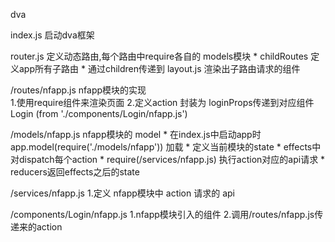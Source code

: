 dva

index.js 启动dva框架

router.js 定义动态路由,每个路由中require各自的 models模块
	* childRoutes 定义app所有子路由
	* 通过children传递到 layout.js 渲染出子路由请求的组件

/routes/nfapp.js nfapp模块的实现  
	1.使用require组件来渲染页面
	2.定义action 封装为 loginProps传递到对应组件 Login (from './components/Login/nfapp.js')

/models/nfapp.js nfapp模块的 model
	* 在index.js中启动app时 app.model(require('./models/nfapp')) 加载
	* 定义当前模块的state
	* effects中对dispatch每个action
	* require(/services/nfapp.js) 执行action对应的api请求
	* reducers返回effects之后的state

/services/nfapp.js
	1.定义 nfapp模块中 action 请求的 api

/components/Login/nfapp.js
	1.nfapp模块引入的组件
	2.调用/routes/nfapp.js传递来的action
